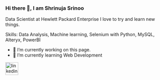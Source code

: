 ### Hi there 👋,  I am Shrinuja Srinoo

Data Scientist at Hewlett Packard Enterprise
I love to try and learn new things. 

Skills: Data Analysis, Machine learning, Selenium with Python, MySQL, Alteryx, PowerBI

- 🔭 I’m currently working on this page. 
- 🌱 I’m currently learning Web Development 


[<img src='https://cdn.jsdelivr.net/npm/simple-icons@3.0.1/icons/linkedin.svg' alt='linkedin' height='40'>](https://www.linkedin.com/in/https://www.linkedin.com/in/shrinuja-srinoo-b929581a4//)  


